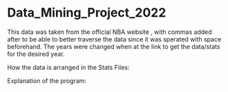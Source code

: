 # Data_Mining_Project_2022
  This data was taken from the official NBA website , with commas added after to be able to better traverse the data since it was sperated with space beforehand. The years were changed when at the link to get the data/stats for the desired year.
  
  How the data is arranged in the Stats Files:
  
  Explanation of the program:
  
  <Team>
  <Team Stats>
